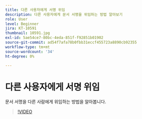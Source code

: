 ```yaml
---
title: 다른 사용자에게 서명 위임
description: 다른 사용자에게 문서 서명을 위임하는 방법 알아보기
role: User
level: Beginner
jira: KT-10591
thumbnail: 10591.jpg
exl-id: 5ae54ce7-80bc-4eda-851f-f92851b01902
source-git-commit: ad54f7afa78b0fbb31eccf455723a8890cb92355
workflow-type: tm+mt
source-wordcount: '34'
ht-degree: 0%

---
```


# 다른 사용자에게 서명 위임

문서 서명을 다른 사람에게 위임하는 방법을 알아봅니다.

>[!VIDEO](https://video.tv.adobe.com/v/343856?quality=12&learn=on&hidetitle=true)
